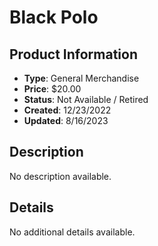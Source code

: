 # Black Polo

## Product Information
- **Type**: General Merchandise
- **Price**: $20.00
- **Status**: Not Available / Retired
- **Created**: 12/23/2022
- **Updated**: 8/16/2023

## Description
No description available.



## Details
No additional details available.
